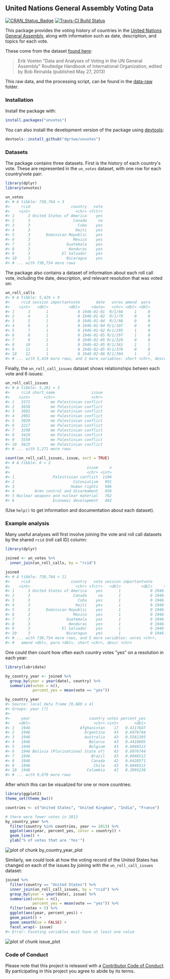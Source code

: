 <!-- README.md is generated from README.Rmd. Please edit that file -->



## United Nations General Assembly Voting Data

[![CRAN_Status_Badge](http://www.r-pkg.org/badges/version/unvotes)](https://cran.r-project.org/package=unvotes)
[![Travis-CI Build Status](https://travis-ci.org/dgrtwo/unvotes.svg?branch=master)](https://travis-ci.org/dgrtwo/unvotes)

This package provides the voting history of countries in the [United Nations General Assembly](http://www.un.org/en/ga/), along with information such as date, description, and topics for each vote.

These come from the dataset [found here](https://dataverse.harvard.edu/dataset.xhtml?persistentId=hdl:1902.1/12379):

> Erik Voeten "Data and Analyses of Voting in the UN General Assembly" Routledge Handbook of International Organization, edited by Bob Reinalda (published May 27, 2013)

This raw data, and the processing script, can be found in the [data-raw](data-raw) folder.

### Installation

Install the package with:


```r
install.packages("unvotes")
```

You can also install the development version of the package using [devtools](https://github.com/hadley/devtools):


```r
devtools::install_github("dgrtwo/unvotes")
```

### Datasets

The package contains three datasets. First is the history of each country's vote. These are represented in the `un_votes` dataset, with one row for each country/vote pair:


```r
library(dplyr)
library(unvotes)

un_votes
#> # A tibble: 738,764 × 3
#>     rcid                  country   vote
#>    <int>                    <chr> <fctr>
#> 1      3 United States of America    yes
#> 2      3                   Canada     no
#> 3      3                     Cuba    yes
#> 4      3                    Haiti    yes
#> 5      3       Dominican Republic    yes
#> 6      3                   Mexico    yes
#> 7      3                Guatemala    yes
#> 8      3                 Honduras    yes
#> 9      3              El Salvador    yes
#> 10     3                Nicaragua    yes
#> # ... with 738,754 more rows
```

The package also contains a dataset of information about each roll call vote, including the date, description, and relevant resolution that was voted on:


```r
un_roll_calls
#> # A tibble: 5,429 × 9
#>     rcid session importantvote       date   unres amend  para
#>    <int>   <dbl>         <dbl>     <date>   <chr> <dbl> <dbl>
#> 1      3       1             0 1946-01-01  R/1/66     1     0
#> 2      4       1             0 1946-01-02  R/1/79     0     0
#> 3      5       1             0 1946-01-04  R/1/98     0     0
#> 4      6       1             0 1946-01-04 R/1/107     0     0
#> 5      7       1             0 1946-01-02 R/1/295     1     0
#> 6      8       1             0 1946-01-05 R/1/297     1     0
#> 7      9       1             0 1946-02-05 R/1/329     0     0
#> 8     10       1             0 1946-02-05 R/1/361     1     1
#> 9     11       1             0 1946-02-05 R/1/376     0     0
#> 10    12       1             0 1946-02-06 R/1/394     1     1
#> # ... with 5,419 more rows, and 2 more variables: short <chr>, descr <chr>
```

Finally, the `un_roll_call_issues` dataset shows relationships betwen each vote and 6 issues:


```r
un_roll_call_issues
#> # A tibble: 5,281 × 3
#>     rcid short_name                issue
#>    <int>      <chr>                <chr>
#> 1   3372         me Palestinian conflict
#> 2   3658         me Palestinian conflict
#> 3   3692         me Palestinian conflict
#> 4   2901         me Palestinian conflict
#> 5   3020         me Palestinian conflict
#> 6   3217         me Palestinian conflict
#> 7   3298         me Palestinian conflict
#> 8   3429         me Palestinian conflict
#> 9   3558         me Palestinian conflict
#> 10  3625         me Palestinian conflict
#> # ... with 5,271 more rows

count(un_roll_call_issues, issue, sort = TRUE)
#> # A tibble: 6 × 2
#>                                  issue     n
#>                                  <chr> <int>
#> 1                 Palestinian conflict  1104
#> 2                          Colonialism   991
#> 3                         Human rights   986
#> 4         Arms control and disarmament   956
#> 5 Nuclear weapons and nuclear material   762
#> 6                 Economic development   482
```

(Use `help()` to get information and documentation about each dataset).

### Example analysis

Many useful analyses will first involve joining the vote and roll call datasets by the shared `rcid` (roll call ID) column:


```r
library(dplyr)

joined <- un_votes %>%
  inner_join(un_roll_calls, by = "rcid")

joined
#> # A tibble: 738,764 × 11
#>     rcid                  country   vote session importantvote       date
#>    <int>                    <chr> <fctr>   <dbl>         <dbl>     <date>
#> 1      3 United States of America    yes       1             0 1946-01-01
#> 2      3                   Canada     no       1             0 1946-01-01
#> 3      3                     Cuba    yes       1             0 1946-01-01
#> 4      3                    Haiti    yes       1             0 1946-01-01
#> 5      3       Dominican Republic    yes       1             0 1946-01-01
#> 6      3                   Mexico    yes       1             0 1946-01-01
#> 7      3                Guatemala    yes       1             0 1946-01-01
#> 8      3                 Honduras    yes       1             0 1946-01-01
#> 9      3              El Salvador    yes       1             0 1946-01-01
#> 10     3                Nicaragua    yes       1             0 1946-01-01
#> # ... with 738,754 more rows, and 5 more variables: unres <chr>,
#> #   amend <dbl>, para <dbl>, short <chr>, descr <chr>
```

One could then count how often each country votes "yes" on a resolution in each year:


```r
library(lubridate)

by_country_year <- joined %>%
  group_by(year = year(date), country) %>%
  summarize(votes = n(),
            percent_yes = mean(vote == "yes"))

by_country_year
#> Source: local data frame [9,689 x 4]
#> Groups: year [?]
#> 
#>     year                          country votes percent_yes
#>    <dbl>                            <chr> <int>       <dbl>
#> 1   1946                      Afghanistan    17   0.4117647
#> 2   1946                        Argentina    43   0.6976744
#> 3   1946                        Australia    43   0.5581395
#> 4   1946                          Belarus    43   0.4418605
#> 5   1946                          Belgium    43   0.6046512
#> 6   1946 Bolivia (Plurinational State of)    43   0.6976744
#> 7   1946                           Brazil    43   0.6046512
#> 8   1946                           Canada    42   0.6428571
#> 9   1946                            Chile    43   0.6046512
#> 10  1946                         Colombia    42   0.3095238
#> # ... with 9,679 more rows
```

After which this can be visualized for one or more countries:


```r
library(ggplot2)
theme_set(theme_bw())

countries <- c("United States", "United Kingdom", "India", "France")

# there were fewer votes in 2013
by_country_year %>%
  filter(country %in% countries, year <= 2013) %>%
  ggplot(aes(year, percent_yes, color = country)) +
  geom_line() +
  ylab("% of votes that are 'Yes'")
```

![plot of chunk by_country_year_plot](README-by_country_year_plot-1.png)

Similarly, we could look at how the voting record of the United States has changed on each of the issues by joining with the `un_roll_call_issues` dataset:


```r
joined %>%
  filter(country == "United States") %>%
  inner_join(un_roll_call_issues, by = "rcid") %>%
  group_by(year = year(date), issue) %>%
  summarize(votes = n(),
            percent_yes = mean(vote == "yes")) %>%
  filter(votes > 5) %>%
  ggplot(aes(year, percent_yes)) +
  geom_point() +
  geom_smooth(se = FALSE) +
  facet_wrap(~ issue)
#> Error: Faceting variables must have at least one value
```

![plot of chunk issue_plot](README-issue_plot-1.png)

### Code of Conduct

Please note that this project is released with a [Contributor Code of Conduct](CONDUCT.md). By participating in this project you agree to abide by its terms.
